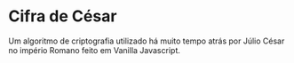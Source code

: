 # Cifra de César

Um algoritmo de criptografia utilizado há muito tempo atrás por Júlio César no império Romano feito em Vanilla Javascript.

